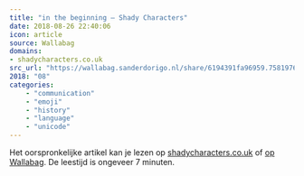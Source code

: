 ```yaml
---
title: "in the beginning – Shady Characters"
date: 2018-08-26 22:40:06
icon: article
source: Wallabag
domains:
- shadycharacters.co.uk
src_url: "https://wallabag.sanderdorigo.nl/share/6194391fa96959.75819764"
2018: "08"
categories:
    - "communication"
    - "emoji"
    - "history"
    - "language"
    - "unicode"
---
```

Het oorspronkelijke artikel kan je lezen op [shadycharacters.co.uk](https://shadycharacters.co.uk/2018/08/emoji-part-1-in-the-beginning/) of [op Wallabag](https://wallabag.sanderdorigo.nl/share/6194391fa96959.75819764). De leestijd is ongeveer 7 minuten.